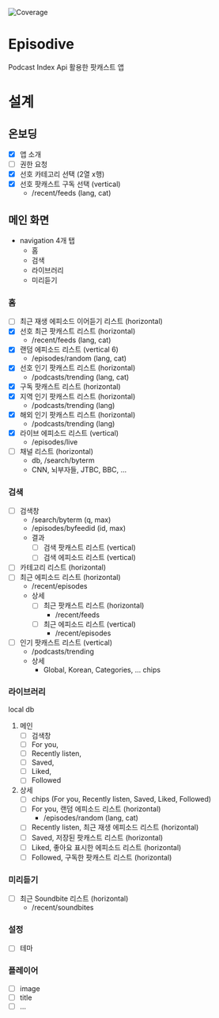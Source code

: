 ![Coverage](https://img.shields.io/endpoint?url=https://gist.githubusercontent.com/alsrb968/991664386c54d6464bb3399f02d8e1c1/raw/coverage.json)

# Episodive
Podcast Index Api 활용한 팟캐스트 앱

# 설계

## 온보딩

- [x] 앱 소개
- [ ] 권한 요청
- [x] 선호 카테고리 선택 (2열 x행)
- [x] 선호 팟캐스트 구독 선택 (vertical)
  - /recent/feeds (lang, cat)

## 메인 화면
- navigation 4개 탭
  - 홈
  - 검색
  - 라이브러리
  - 미리듣기

### 홈
- [ ] 최근 재생 에피소드 이어듣기 리스트 (horizontal)
- [x] 선호 최근 팟캐스트 리스트 (horizontal)
  - /recent/feeds (lang, cat)
- [x] 랜덤 에피소드 리스트 (vertical 6)
  - /episodes/random (lang, cat)
- [x] 선호 인기 팟캐스트 리스트 (horizontal)
  - /podcasts/trending (lang, cat)
- [x] 구독 팟캐스트 리스트 (horizontal)
- [x] 지역 인기 팟캐스트 리스트 (horizontal)
  - /podcasts/trending (lang)
- [x] 해외 인기 팟캐스트 리스트 (horizontal)
  - /podcasts/trending (lang)
- [x] 라이브 에피소드 리스트 (vertical)
  - /episodes/live
- [ ] 채널 리스트 (horizontal)
  - db, /search/byterm
  - CNN, 뇌부자들, JTBC, BBC, ...

### 검색
- [ ] 검색창
  - /search/byterm (q, max)
  - /episodes/byfeedid (id, max)
  - 결과
    - [ ] 검색 팟캐스트 리스트 (vertical)
    - [ ] 검색 에피소드 리스트 (vertical)
- [ ] 카테고리 리스트 (horizontal)
- [ ] 최근 에피소드 리스트 (horizontal)
  - /recent/episodes
  - 상세
    - [ ] 최근 팟캐스트 리스트 (horizontal)
      - /recent/feeds
    - [ ] 최근 에피소드 리스트 (vertical)
      - /recent/episodes
- [ ] 인기 팟캐스트 리스트 (vertical)
  - /podcasts/trending
  - 상세
    - Global, Korean, Categories, ... chips

### 라이브러리
local db
1. 메인
   - [ ] 검색창
   - [ ] For you, 
   - [ ] Recently listen, 
   - [ ] Saved, 
   - [ ] Liked, 
   - [ ] Followed

2. 상세
   - [ ] chips (For you, Recently listen, Saved, Liked, Followed)
   - [ ] For you, 랜덤 에피소드 리스트 (horizontal)
     - /episodes/random (lang, cat)
   - [ ] Recently listen, 최근 재생 에피소드 리스트 (horizontal)
   - [ ] Saved, 저장된 팟캐스트 리스트 (horizontal)
   - [ ] Liked, 좋아요 표시한 에피소드 리스트 (horizontal)
   - [ ] Followed, 구독한 팟캐스트 리스트 (horizontal)

### 미리듣기
- [ ] 최근 Soundbite 리스트 (horizontal)
    - /recent/soundbites

### 설정
- [ ] 테마

### 플레이어
- [ ] image
- [ ] title
- [ ] ...